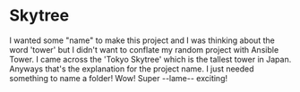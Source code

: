 # Skytree

I wanted some "name" to make this project and I was thinking about the word 'tower' but I didn't want to conflate my random project with Ansible Tower.
I came across the 'Tokyo Skytree' which is the tallest tower in Japan.
Anyways that's the explanation for the project name. I just needed something to name a folder! Wow! Super --lame-- exciting!